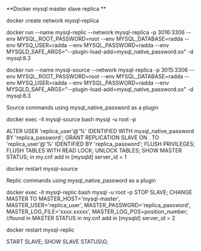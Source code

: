 **Docker mysql master slave replica
**

docker create network mysql-replica

docker run --name mysql-replic --network mysql-replica -p 3016:3306 --env MYSQL_ROOT_PASSWORD=root --env MYSQL_DATABASE=radda --env MYSQ_USER=radda --env MYSQL_PASSWORD=radda --env MYSQLD_SAFE_ARGS="--plugin-load-add=mysql_native_password.so" -d mysql:8.3

docker run --name mysql-source --network mysql-replica -p 3015:3306 --env MYSQL_ROOT_PASSWORD=root --env MYSQL_DATABASE=radda --env MYSQ_USER=radda --env MYSQL_PASSWORD=radda --env MYSQLD_SAFE_ARGS="--plugin-load-add=mysql_native_password.so" -d mysql:8.3

Source commands using mysql_native_password as a plugin

docker exec -it mysql-source bash
mysql -u root -p

ALTER USER 'replica_user'@'%' IDENTIFIED WITH mysql_native_password BY 'replica_password';
GRANT REPLICATION SLAVE ON *.* TO 'replica_user'@'%' IDENTIFIED BY 'replica_password';
FLUSH PRIVILEGES;
FLUSH TABLES WITH READ LOCK;
UNLOCK TABLES;
SHOW MASTER STATUS;
in my.cnf add in [mysqld]
server_id = 1


docker restart mysql-source

Replic commands using mysql_native_password as a plugin

docker exec -it mysql-replic bash
mysql -u root -p
STOP SLAVE;
CHANGE MASTER TO MASTER_HOST='mysql-master', MASTER_USER='replica_user', MASTER_PASSWORD='replica_password', MASTER_LOG_FILE='xxxx.xxxxx', MASTER_LOG_POS=position_number; //found in MASTER STATUS
in my.cnf add in [mysqld]
server_id = 2

docker restart mysql-replic

START SLAVE;
SHOW SLAVE STATUS\G;

